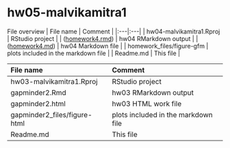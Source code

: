 # hw05-malvikamitra1
File overview
| File name | Comment |
|:---|:---|
| hw04-malvikamitra1.Rproj | RStudio project |
| ([homework4.rmd](https://github.com/STAT545-UBC-students/hw04-malvikamitra1/blob/master/homework.Rmd)) | hw04 RMarkdown output |
| ([homework4.md](https://github.com/STAT545-UBC-students/hw04-malvikamitra1/blob/master/homework.md)) | hw04 Markdown file |
| homework_files/figure-gfm | plots included in the markdown file |
| Readme.md | This file |

| File name | Comment |
|:---|:---|
| hw03-malvikamitra1.Rproj | RStudio project |
| gapminder2.Rmd | hw03 RMarkdown output |
| gapminder2.html | hw03 HTML work file |
| gapminder2_files/figure-html | plots included in the markdown file |
| Readme.md | This file |
